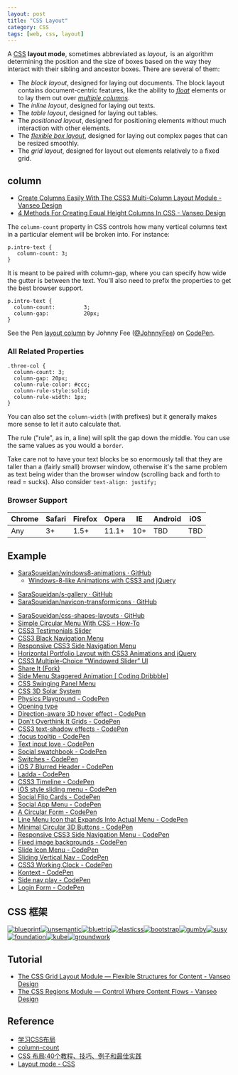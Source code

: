 ```yaml
---
layout: post
title: "CSS Layout"
category: CSS
tags: [web, css, layout]
---
```


A [CSS](https://developer.mozilla.org/en-US/docs/CSS "/en-US/docs/CSS") **layout mode**, sometimes abbreviated as _layout`,`_ is an algorithm determining the position and the size of boxes based on the way they interact with their sibling and ancestor boxes. There are several of them:

* The _block layout_, designed for laying out documents. The block layout contains document-centric features, like the ability to [_float_](https://developer.mozilla.org/en-US/docs/CSS/float "/en-US/docs/CSS/float") elements or to lay them out over [_multiple columns_](https://developer.mozilla.org/en-US/docs/CSS/Using_CSS_multi-column_layouts "/en-US/docs/CSS/Using_CSS_multi-column_layouts").
* The _inline layout_, designed for laying out texts.
* The _table layout_, designed for laying out tables.
* The _positioned layout_, designed for positioning elements without much interaction with other elements.
* The [_flexible box layout_](https://developer.mozilla.org/en-US/docs/CSS/Using_CSS_flexible_boxes "/en-US/docs/"), designed for laying out complex pages that can be resized smoothly.
* The _grid layout_, designed for layout out elements relatively to a fixed grid.

## column

- [Create Columns Easily With The CSS3 Multi-Column Layout Module - Vanseo Design](http://www.vanseodesign.com/css/multi-columns/)
- [4 Methods For Creating Equal Height Columns In CSS - Vanseo Design](http://www.vanseodesign.com/css/equal-height-columns/)

The `column-count` property in CSS controls how many vertical columns text in a particular element will be broken into. For instance:

    p.intro-text {
       column-count: 3;
    }

It is meant to be paired with column-gap, where you can specify how wide the gutter is between the text. You'll also need to prefix the properties to get the best browser support.

    p.intro-text {
      column-count:         3;
      column-gap:           20px;
    }

<p data-height="268" data-theme-id="0" data-slug-hash="fJjau" data-default-tab="result" class='codepen'>See the Pen <a href='http://codepen.io/JohnnyFee/pen/fJjau/'>layout column</a> by Johnny Fee (<a href='http://codepen.io/JohnnyFee'>@JohnnyFee</a>) on <a href='http://codepen.io'>CodePen</a>.</p>

### All Related Properties

    .three-col {
      column-count: 3;
      column-gap: 20px;
      column-rule-color: #ccc;
      column-rule-style:solid;
      column-rule-width: 1px;
    }

You can also set the `column-width` (with prefixes) but it generally makes more sense to let it auto calculate that.

The rule ("rule", as in, a line) will split the gap down the middle. You can use the same values as you would a `border`. 

Take care not to have your text blocks be so enormously tall that they are taller than a (fairly small) browser window, otherwise it's the same problem as text being wider than the browser window (scrolling back and forth to read = sucks). Also consider `text-align: justify;`

### Browser Support

Chrome | Safari | Firefox  |Opera  |IE  |Android | iOS 
-------|--------|----------|-------|----|--------|-------
Any    | 3+     | 1.5+     | 11.1+ |10+ |TBD     |TBD

## Example

- [SaraSoueidan/windows8-animations · GitHub](https://github.com/SaraSoueidan/windows8-animations)
    - [Windows-8-like Animations with CSS3 and jQuery](http://codepen.io/SaraSoueidan/details/sBELl/)
* [SaraSoueidan/s-gallery · GitHub](https://github.com/SaraSoueidan/s-gallery)
* [SaraSoueidan/navicon-transformicons · GitHub](https://github.com/SaraSoueidan/navicon-transformicons)
- [SaraSoueidan/css-shapes-layouts · GitHub](https://github.com/SaraSoueidan/css-shapes-layouts)
- [Simple Circular Menu With CSS – How-To](http://codepen.io/SaraSoueidan/pen/wpHBt)
- [CSS3 Testimonials Slider](http://codepen.io/SaraSoueidan/details/CyFbd/)
- [CSS3 Black Navigation Menu](http://codepen.io/SaraSoueidan/details/poDuw/)
- [Responsive CSS3 Side Navigation Menu](http://codepen.io/SaraSoueidan/details/bogtz/)
- [Horizontal Portfolio Layout with CSS3 Animations and jQuery](http://codepen.io/SaraSoueidan/details/zsgit/)
- [CSS3 Multiple-Choice “Windowed Slider” UI](http://codepen.io/SaraSoueidan/details/AwmzH/)
- [Share It (Fork)](http://codepen.io/SaraSoueidan/details/kHaBr/)
- [Side Menu Staggered Animation [ Coding Dribbble]](http://codepen.io/gsimone/details/whIBC/)
- [CSS Swinging Panel Menu](http://codepen.io/sethabbott/details/cewzF/)
- [CSS 3D Solar System](http://codepen.io/juliangarnier/details/idhuG/)
- [Physics Playground - CodePen](http://codepen.io/suffick/pen/fhjvk)
- [Opening type](http://codepen.io/diegopardo/details/GqEho/)
- [Direction-aware 3D hover effect - CodePen](http://codepen.io/noeldelgado/pen/pGwFx)
- [Don't Overthink It Grids - CodePen](http://codepen.io/chriscoyier/pen/eGcLw)
- [CSS3 text-shadow effects - CodePen](http://codepen.io/juanbrujo/pen/yGpAK)
- [:focus tooltip - CodePen](http://codepen.io/vpegado/pen/daugx)
- [Text input love - CodePen](http://codepen.io/MichaelArestad/pen/ohLIa)
- [Social swatchbook - CodePen](http://codepen.io/HugoGiraudel/pen/lDuBK)
- [Switches - CodePen](http://codepen.io/billycrist/pen/CHmiE)
- [iOS 7 Blurred Header - CodePen](http://codepen.io/rikschennink/pen/zvcgx)
- [Ladda - CodePen](http://codepen.io/hakimel/pen/gkeha)
- [CSS3 Timeline - CodePen](http://codepen.io/P233/pen/lGewF)
- [iOS style sliding menu - CodePen](http://codepen.io/jasonhowmans/pen/dykhL)
- [Social Flip Cards - CodePen](http://codepen.io/pouretrebelle/pen/GmguH)
- [Social App Menu - CodePen](http://codepen.io/matthoiland/pen/vHFCk)
- [A Circular Form - CodePen](http://codepen.io/kindofone/pen/slnGx)
- [Line Menu Icon that Expands Into Actual Menu - CodePen](http://codepen.io/chriscoyier/pen/Iraiy)
- [Minimal Circular 3D Buttons - CodePen](http://codepen.io/chriscoyier/pen/ctugI)
- [Responsive CSS3 Side Navigation Menu - CodePen](http://codepen.io/SaraSoueidan/pen/bogtz)
- [Fixed image backgrounds - CodePen](http://codepen.io/dropside/pen/bxhke)
- [Slide Icon Menu - CodePen](http://codepen.io/hugo/pen/zfgby)
- [Sliding Vertical Nav - CodePen](http://codepen.io/alassetter/pen/CndgF)
- [CSS3 Working Clock - CodePen](http://codepen.io/iliadraznin/pen/JcqbE)
- [Kontext - CodePen](http://codepen.io/hakimel/pen/FAiKv)
- [Side nav play - CodePen](http://codepen.io/MichaelArestad/pen/vbAxI)
- [Login Form - CodePen](http://codepen.io/frytyler/pen/EGdtg)

## CSS 框架

[![blueprint](http://zh.learnlayout.com/images/blueprint.jpg)](http://www.blueprintcss.org/)[![unsemantic](http://zh.learnlayout.com/images/unsemantic.png)](http://www.unsemantic.com/)[![bluetrip](http://zh.learnlayout.com/images/bluetrip.jpg)](http://bluetrip.org/)[![elasticss](http://zh.learnlayout.com/images/elasticss.jpg)](http://elasticss.com/)[![bootstrap](http://zh.learnlayout.com/images/bootstrap.jpg)](http://twitter.github.com/bootstrap/)[![gumby](http://zh.learnlayout.com/images/gumby.jpg)](http://gumbyframework.com/)[![susy](http://zh.learnlayout.com/images/susy.jpg)](http://susy.oddbird.net/)[![foundation](http://zh.learnlayout.com/images/foundation.png)](http://foundation.zurb.com/)[![kube](http://zh.learnlayout.com/images/kube.png)](http://imperavi.com/kube/)[![groundwork](http://zh.learnlayout.com/images/groundwork.gif)](http://groundworkcss.github.com/)

## Tutorial

- [The CSS Grid Layout Module — Flexible Structures for Content - Vanseo Design](http://www.vanseodesign.com/css/grid-layout-module/)
- [The CSS Regions Module — Control Where Content Flows - Vanseo Design](http://www.vanseodesign.com/css/regions/)

## Reference

- [学习CSS布局](http://zh.learnlayout.com/)
- [column-count](http://css-tricks.com/almanac/properties/c/columns/)
- [CSS 布局:40个教程、技巧、例子和最佳实践](http://coolshell.cn/articles/6840.html)
- [Layout mode - CSS](https://developer.mozilla.org/en-US/docs/Web/CSS/Layout_mode)

<script async src="//codepen.io/assets/embed/ei.js"></script>

